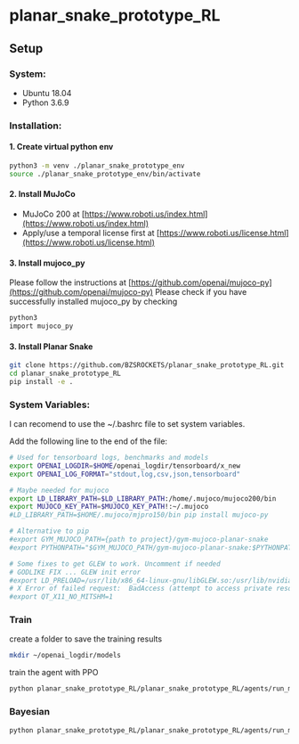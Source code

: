 # planar_snake_prototype_RL

## Setup

### System:
- Ubuntu 18.04
- Python 3.6.9

### Installation:

#### 1. Create virtual python env
```bash 
python3 -m venv ./planar_snake_prototype_env
source ./planar_snake_prototype_env/bin/activate
```
#### 2. Install MuJoCo
- MuJoCo 200 at [https://www.roboti.us/index.html](https://www.roboti.us/index.html)
- Apply/use a temporal license first at [https://www.roboti.us/license.html](https://www.roboti.us/license.html)

#### 3. Install mujoco_py
Please follow the instructions at [https://github.com/openai/mujoco-py](https://github.com/openai/mujoco-py)
Please check if you have successfully installed mujoco_py by checking
```bash 
python3
import mujoco_py
```

#### 3. Install Planar Snake 
```bash 
git clone https://github.com/BZSROCKETS/planar_snake_prototype_RL.git
cd planar_snake_prototype_RL
pip install -e .
```
### System Variables:
I can recomend to use the ~/.bashrc file to set system variables.

Add the following line to the end of the file:
```bash
# Used for tensorboard logs, benchmarks and models
export OPENAI_LOGDIR=$HOME/openai_logdir/tensorboard/x_new
export OPENAI_LOG_FORMAT="stdout,log,csv,json,tensorboard"

# Maybe needed for mujoco
export LD_LIBRARY_PATH=$LD_LIBRARY_PATH:/home/.mujoco/mujoco200/bin
export MUJOCO_KEY_PATH=$MUJOCO_KEY_PATH!:~/.mujoco
#LD_LIBRARY_PATH=$HOME/.mujoco/mjpro150/bin pip install mujoco-py

# Alternative to pip
#export GYM_MUJOCO_PATH={path to project}/gym-mujoco-planar-snake
#export PYTHONPATH="$GYM_MUJOCO_PATH/gym-mujoco-planar-snake:$PYTHONPATH"

# Some fixes to get GLEW to work. Uncomment if needed
# GODLIKE FIX ... GLEW init error
#export LD_PRELOAD=/usr/lib/x86_64-linux-gnu/libGLEW.so:/usr/lib/nvidia-384/libGL.so
# X Error of failed request:  BadAccess (attempt to access private resource denied)
#export QT_X11_NO_MITSHM=1

```

### Train
create a folder to save the training results
```bash 
mkdir ~/openai_logdir/models
```
train the agent with PPO
```bash 
python planar_snake_prototype_RL/planar_snake_prototype_RL/agents/run_mujoco_ppo.py  --train=1 --env Planar-snake-prototype-v1
```

### Bayesian
```bash 
python planar_snake_prototype_RL/planar_snake_prototype_RL/agents/run_mujoco_coded_control_BayesianOptimization.py --evaluate_power_velocity True
```